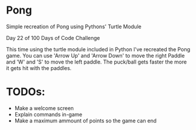 # Pong
 Simple recreation of Pong using Pythons' Turtle Module


Day 22 of 100 Days of Code Challenge

This time using the turtle module included in Python I've recreated the Pong game. 
You can use 'Arrow Up' and 'Arrow Down' to move the right Paddle and 'W' and 'S' to move the left paddle.
The puck/ball gets faster the more it gets hit with the paddles.


# TODOs:
- Make a welcome screen
- Explain commands in-game
- Make a maximum ammount of points so the game can end